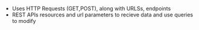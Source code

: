 - Uses HTTP Requests (GET,POST), along with URLSs, endpoints
- REST APIs resources and url parameters to recieve data and use queries to modify
